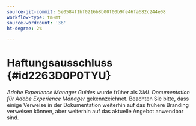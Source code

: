 ```yaml
---
source-git-commit: 5e0584f1bf0216b8b00f00b9fe46fa682c244e08
workflow-type: tm+mt
source-wordcount: '36'
ht-degree: 2%

---
```

# Haftungsausschluss {#id2263D0P0TYU}

*Adobe Experience Manager Guides* wurde früher als *XML Documentation für Adobe Experience Manager* gekennzeichnet. Beachten Sie bitte, dass einige Verweise in der Dokumentation weiterhin auf das frühere Branding verweisen können, aber weiterhin auf das aktuelle Angebot anwendbar sind.

